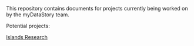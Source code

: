 
This repository contains documents for projects currently being worked on by the myDataStory team.

Potential projects:

[Islands Research](http://www.islandsinschools.com.au/home)
